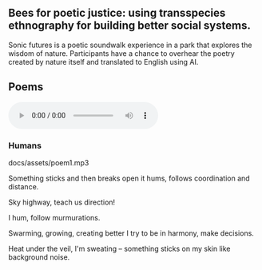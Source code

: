 ## Bees for poetic justice: using transspecies ethnography for building better social systems.

Sonic futures is a poetic soundwalk experience in a park that explores the wisdom of nature. Participants have a chance to overhear the poetry created by nature itself and translated to English using AI.



## Poems

![](docs/assets/poem1.mp3)

### Humans

docs/assets/poem1.mp3

Something sticks
and then breaks open
it hums, follows
	coordination and distance. 

Sky highway,
		teach us
direction! 

I hum, follow
murmurations. 

Swarming, growing,
creating better
I try to be in harmony,
	make decisions.

Heat under the veil,
I'm sweating – 
something sticks on my skin
like background noise. 

